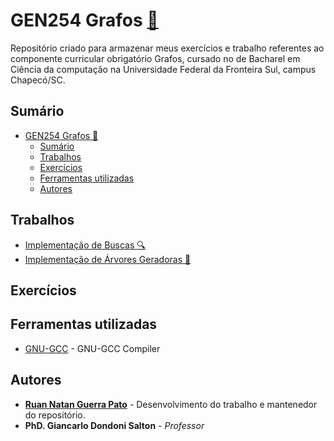 # GEN254 Grafos [:link:](https://github.com/ruanpato/gen254/tree/master/) #

Repositório criado para armazenar meus exercícios e trabalho referentes ao componente curricular obrigatório Grafos, cursado no de Bacharel em Ciência da computação na Universidade Federal da Fronteira Sul, campus Chapecó/SC.

## Sumário ##

- [GEN254 Grafos :link:](#gen254-grafos-link)
  - [Sumário](#sum%c3%a1rio)
  - [Trabalhos](#trabalhos)
  - [Exercícios](#exerc%c3%adcios)
  - [Ferramentas utilizadas](#ferramentas-utilizadas)
  - [Autores](#autores)

## Trabalhos ##

- [Implementação de Buscas :mag:](https://github.com/ruanpato/gen254/tree/master/implementacao_de_buscas)
- [Implementação de Árvores Geradoras :evergreen_tree:](https://github.com/ruanpato/gen254/tree/master/arvore_geradora)

## Exercícios ##

## Ferramentas utilizadas ##

- [GNU-GCC](https://gcc.gnu.org/) - GNU-GCC Compiler

## Autores ##

- **[Ruan Natan Guerra Pato](https://github.com/ruanpato)** - Desenvolvimento do trabalho e mantenedor do repositório.
- **PhD. Giancarlo Dondoni Salton** - *Professor*
